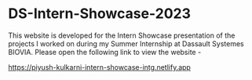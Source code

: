 # DS-Intern-Showcase-2023

This website is developed for the Intern Showcase presentation of the projects I worked on during my Summer Internship at  Dassault Systemes BIOVIA.
Please open the following link to view the website - 

https://piyush-kulkarni-intern-showcase-intg.netlify.app
